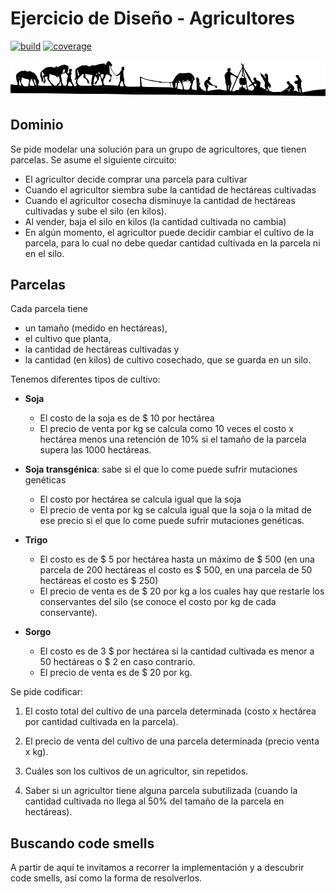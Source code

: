 
# Ejercicio de Diseño - Agricultores

[![build](https://github.com/uqbar-project/eg-agricultores-kotlin/actions/workflows/build.yml/badge.svg?branch=master)](https://github.com/uqbar-project/eg-microprocesador-kotlin/actions/workflows/build.yml) [![coverage](https://codecov.io/gh/uqbar-project/eg-agricultores-kotlin/graph/badge.svg)](https://codecov.io/gh/uqbar-project/eg-agricultores-kotlin/badge.svg)

![agricultores](images/agricultores.png)


## Dominio

Se pide modelar una solución para un grupo de agricultores, que tienen parcelas. Se asume el siguiente circuito:

* El agricultor decide comprar una parcela para cultivar
* Cuando el agricultor siembra sube la cantidad de hectáreas cultivadas
* Cuando el agricultor cosecha disminuye la cantidad de hectáreas cultivadas y sube el silo (en kilos).
* Al vender, baja el silo en kilos (la cantidad cultivada no cambia)
* En algún momento, el agricultor puede decidir cambiar el cultivo de la parcela, para lo cual no debe quedar cantidad cultivada en la parcela ni en el silo.

## Parcelas

Cada parcela tiene

* un tamaño (medido en hectáreas),
* el cultivo que planta,
* la cantidad de hectáreas cultivadas y
* la cantidad (en kilos) de cultivo cosechado, que se guarda en un silo.

Tenemos diferentes tipos de cultivo:

* **Soja**
    * El costo de la soja es de $ 10 por hectárea
    * El precio de venta por kg se calcula como 10 veces el costo x hectárea menos
      una retención de 10% si el tamaño de la parcela supera las 1000 hectáreas.

* **Soja transgénica**: sabe si el que lo come puede sufrir mutaciones genéticas
    * El costo por hectárea se calcula igual que la soja
    * El precio de venta por kg se calcula igual que la soja o la mitad de ese precio si el que lo come puede sufrir mutaciones genéticas.

* **Trigo**
    * El costo es de $ 5 por hectárea hasta un máximo de $ 500 (en una parcela de 200 hectáreas el costo es $ 500, en una parcela de 50 hectáreas el costo es $ 250)
    * El precio de venta es de $ 20 por kg a los cuales hay que restarle los conservantes del silo (se conoce el costo por kg de cada conservante).

* **Sorgo**
    * El costo es de 3 $ por hectárea si la cantidad cultivada es menor a 50 hectáreas
      o $ 2 en caso contrario.
    * El precio de venta es de $ 20 por kg.
    

Se pide codificar:

1. El costo total del cultivo de una parcela determinada (costo x hectárea por cantidad cultivada en la parcela).

2. El precio de venta del cultivo de una parcela determinada (precio venta x kg).

3. Cuáles son los cultivos de un agricultor, sin repetidos.

4. Saber si un agricultor tiene alguna parcela subutilizada (cuando la cantidad cultivada no llega al 50% del tamaño de la parcela en hectáreas).

## Buscando code smells

A partir de aquí te invitamos a recorrer la implementación y a descubrir code smells, así como la forma de resolverlos.

